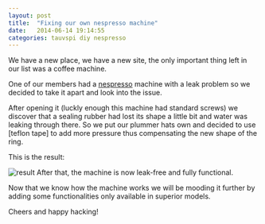 ```yaml
---
layout: post
title:  "Fixing our own nespresso machine"
date:   2014-06-14 19:14:55
categories: tauvspi diy nespresso
---
```


We have a new place, we have a new site, the only important thing left in our list was a coffee machine.

One of our members had a [nespresso] machine with a leak problem so we decided to take it apart and look into the issue.

After opening it (luckly enough this machine had standard screws) we discover that a sealing rubber had lost its shape a little bit and water was leaking
through there. So we put our plummer hats own and decided to use [teflon tape] to add more pressure thus compensating the new shape of the ring.

This is the result:

![result](http://oi59.tinypic.com/a3e6xd.jpg)
After that, the machine is now leak-free and fully functional.

Now that we know how the machine works we will be mooding it further by adding some functionalities only available in superior models.

Cheers and happy hacking!


[nespresso]: http://oi61.tinypic.com/usef8.jpg